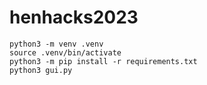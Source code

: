 # henhacks2023

```
python3 -m venv .venv
source .venv/bin/activate
python3 -m pip install -r requirements.txt
python3 gui.py
```
